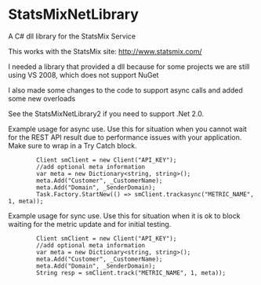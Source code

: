 StatsMixNetLibrary
==================

A C# dll library for the StatsMix Service

This works with the StatsMix site: http://www.statsmix.com/

I needed a library that provided a dll because for some projects we are still using VS 2008, which does not support NuGet

I also made some changes to the code to support async calls and added some new overloads

See the StatsMixNetLibrary2 if you need to support .Net 2.0.

Example usage for async use.  Use this for situation when you cannot wait for the REST API result due to performance issues with your application.  Make sure to wrap in a Try Catch block.

            Client smClient = new Client("API_KEY");
            //add optional meta information
            var meta = new Dictionary<string, string>();
            meta.Add("Customer", _CustomerName);
            meta.Add("Domain", _SenderDomain);
            Task.Factory.StartNew(() => smClient.trackasync("METRIC_NAME", 1, meta));


Example usage for sync use.  Use this for situation when it is ok to block waiting for the metric update and for initial testing.

            Client smClient = new Client("API_KEY");
            //add optional meta information
            var meta = new Dictionary<string, string>();
            meta.Add("Customer", _CustomerName);
            meta.Add("Domain", _SenderDomain);
            String resp = smClient.track("METRIC_NAME", 1, meta));



